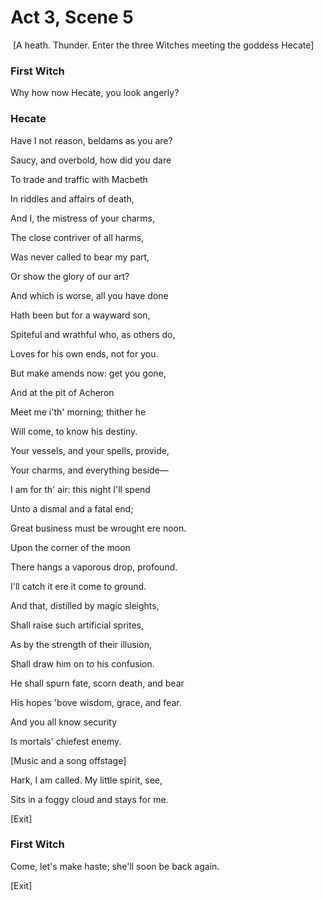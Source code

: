 # Act 3, Scene 5

 [A heath. Thunder. Enter the three Witches meeting the goddess Hecate]

### First Witch

Why how now Hecate, you look angerly?

### Hecate

Have I not reason, beldams as you are?

Saucy, and overbold, how did you dare

To trade and traffic with Macbeth

In riddles and affairs of death,

And I, the mistress of your charms,

The close contriver of all harms,

Was never called to bear my part,

Or show the glory of our art?

And which is worse, all you have done

Hath been but for a wayward son,

Spiteful and wrathful who, as others do,

Loves for his own ends, not for you.

But make amends now: get you gone,

And at the pit of Acheron

Meet me i'th' morning; thither he

Will come, to know his destiny.

Your vessels, and your spells, provide,

Your charms, and everything beside—

I am for th' air: this night I'll spend

Unto a dismal and a fatal end;

Great business must be wrought ere noon.

Upon the corner of the moon

There hangs a vaporous drop, profound.

I'll catch it ere it come to ground.

And that, distilled by magic sleights,

Shall raise such artificial sprites,

As by the strength of their illusion,

Shall draw him on to his confusion.

He shall spurn fate, scorn death, and bear

His hopes 'bove wisdom, grace, and fear.

And you all know security

Is mortals' chiefest enemy.

[Music and a song offstage]

Hark, I am called. My little spirit, see,

Sits in a foggy cloud and stays for me.

[Exit]

### First Witch

Come, let's make haste; she'll soon be back again.

[Exit]